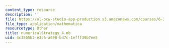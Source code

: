 ```yaml
---
content_type: resource
description: ''
file: https://ol-ocw-studio-app-production.s3.amazonaws.com/courses/6-370-the-battlecode-programming-competition-january-iap-2013/4c3865b2e3c6a698bd7c1efff39b7ee5_numericalStrategy_4.nb
file_type: application/mathematica
resourcetype: Other
title: numericalStrategy_4.nb
uid: 4c3865b2-e3c6-a698-bd7c-1efff39b7ee5
---
```

